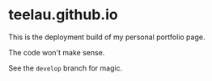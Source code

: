 # teelau.github.io
This is the deployment build of my personal portfolio page.

The code won't make sense.

See the `develop` branch for magic.
